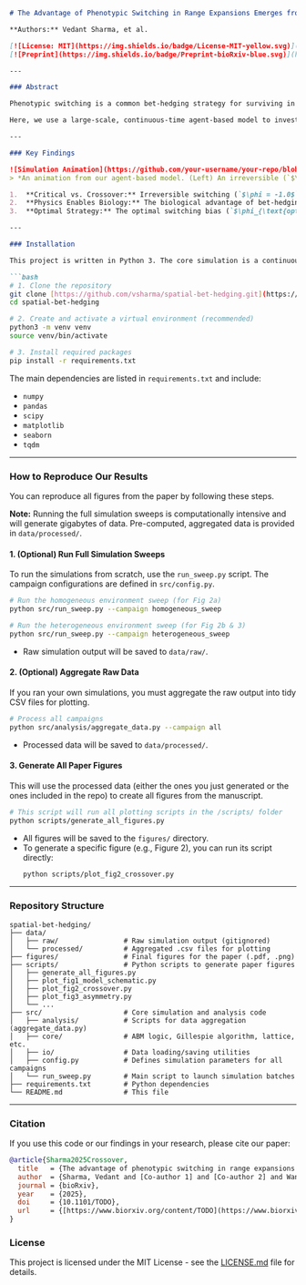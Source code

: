 ````markdown
# The Advantage of Phenotypic Switching in Range Expansions Emerges from a Crossover, Not a Critical Transition

**Authors:** Vedant Sharma, et al.

[![License: MIT](https://img.shields.io/badge/License-MIT-yellow.svg)](https://opensource.org/licenses/MIT)
[![Preprint](https://img.shields.io/badge/Preprint-bioRxiv-blue.svg)](https://www.biorxiv.org/) This repository contains the full source code for the large-scale agent-based model (ABM) and analysis scripts used in our manuscript. This work investigates the interplay between the physical nature of phase transitions and the biological fitness of spatial bet-hedging strategies.

---

### Abstract

Phenotypic switching is a common bet-hedging strategy for surviving in fluctuating environments. While well-understood in well-mixed systems, in spatially structured populations undergoing range expansions, the physics of domain formation and local extinction introduce new dynamics. Previous work has shown that *irreversible* switching ($\phi = -1.0$) leads to a critical phase transition belonging to the Directed Percolation (DP) universality class. But what happens if the switch is *reversible*?

Here, we use a large-scale, continuous-time agent-based model to investigate the interplay between switching reversibility, phase transition physics, and biological fitness. We demonstrate that introducing even slight reversibility ($\phi > -1.0$) fundamentally alters the system, changing the sharp, critical phase transition into a smooth crossover. We then show that this physical shift is the key to the biological advantage: the ability to recover from local extinctions in the crossover regime allows reversible strategies to achieve a significant fitness advantage in heterogeneous environments—an advantage that is completely absent in the critical, irreversible case. Finally, we show how optimal switching strategies (both rate, $k_{\text{total}}$, and bias, $\phi$) are fine-tuned by the statistical structure of the environment. Our work establishes that the biological benefit of spatial bet-hedging is an emergent property of the crossover physics, not a critical one.

---

### Key Findings

![Simulation Animation](https://github.com/your-username/your-repo/blob/main/figures/simulation_comparison.gif)
> *An animation from our agent-based model. (Left) An irreversible (`$\phi = -1.0$`) strategy suffers local extinctions (gray patches) that can never be recovered. (Right) A reversible (`$\phi = 0.0$`) strategy allows mutant (blue) sectors to be regenerated from the wild-type (gray) population, enabling long-term persistence and fitness.*

1.  **Critical vs. Crossover:** Irreversible switching (`$\phi = -1.0$`) creates an absorbing state, leading to a sharp, critical phase transition. Reversible switching (`$\phi > -1.0$`) removes this absorbing state, resulting in a smooth crossover.
2.  **Physics Enables Biology:** The biological advantage of bet-hedging (i.e., a fitness gain in fluctuating environments) is *only* present in the crossover regime. The critical system (`$\phi = -1.0$`) provides no fitness benefit, as locally extinct sectors are lost forever.
3.  **Optimal Strategy:** The optimal switching bias (`$\phi_{\text{opt}}$`) is tuned to the environmental statistics, demonstrating a new layer of evolutionary adaptation.

---

### Installation

This project is written in Python 3. The core simulation is a continuous-time, event-driven model based on a Gillespie algorithm, and the analysis scripts use the standard scientific Python stack.

```bash
# 1. Clone the repository
git clone [https://github.com/vsharma/spatial-bet-hedging.git](https://github.com/vsharma/spatial-bet-hedging.git)  # <-- TODO: Update with actual repo URL
cd spatial-bet-hedging

# 2. Create and activate a virtual environment (recommended)
python3 -m venv venv
source venv/bin/activate

# 3. Install required packages
pip install -r requirements.txt
````

The main dependencies are listed in `requirements.txt` and include:

  * `numpy`
  * `pandas`
  * `scipy`
  * `matplotlib`
  * `seaborn`
  * `tqdm`

-----

### How to Reproduce Our Results

You can reproduce all figures from the paper by following these steps.

**Note:** Running the full simulation sweeps is computationally intensive and will generate gigabytes of data. Pre-computed, aggregated data is provided in `data/processed/`.

#### 1\. (Optional) Run Full Simulation Sweeps

To run the simulations from scratch, use the `run_sweep.py` script. The campaign configurations are defined in `src/config.py`.

```bash
# Run the homogeneous environment sweep (for Fig 2a)
python src/run_sweep.py --campaign homogeneous_sweep

# Run the heterogeneous environment sweep (for Fig 2b & 3)
python src/run_sweep.py --campaign heterogeneous_sweep
```

  * Raw simulation output will be saved to `data/raw/`.

#### 2\. (Optional) Aggregate Raw Data

If you ran your own simulations, you must aggregate the raw output into tidy CSV files for plotting.

```bash
# Process all campaigns
python src/analysis/aggregate_data.py --campaign all
```

  * Processed data will be saved to `data/processed/`.

#### 3\. Generate All Paper Figures

This will use the processed data (either the ones you just generated or the ones included in the repo) to create all figures from the manuscript.

```bash
# This script will run all plotting scripts in the /scripts/ folder
python scripts/generate_all_figures.py
```

  * All figures will be saved to the `figures/` directory.
  * To generate a specific figure (e.g., Figure 2), you can run its script directly:
    ```bash
    python scripts/plot_fig2_crossover.py
    ```

-----

### Repository Structure

```
spatial-bet-hedging/
├── data/
│   ├── raw/                # Raw simulation output (gitignored)
│   └── processed/          # Aggregated .csv files for plotting
├── figures/                # Final figures for the paper (.pdf, .png)
├── scripts/                # Python scripts to generate paper figures
│   ├── generate_all_figures.py
│   ├── plot_fig1_model_schematic.py
│   ├── plot_fig2_crossover.py
│   ├── plot_fig3_asymmetry.py
│   └── ...
├── src/                    # Core simulation and analysis code
│   ├── analysis/           # Scripts for data aggregation (aggregate_data.py)
│   ├── core/               # ABM logic, Gillespie algorithm, lattice, etc.
│   ├── io/                 # Data loading/saving utilities
│   ├── config.py           # Defines simulation parameters for all campaigns
│   └── run_sweep.py        # Main script to launch simulation batches
├── requirements.txt        # Python dependencies
└── README.md               # This file
```

-----

### Citation

If you use this code or our findings in your research, please cite our paper:

```bibtex
@article{Sharma2025Crossover,
  title   = {The advantage of phenotypic switching in range expansions emerges from a crossover, not a critical transition},
  author  = {Sharma, Vedant and [Co-author 1] and [Co-author 2] and Wang, Hao},
  journal = {bioRxiv},
  year    = {2025},
  doi     = {10.1101/TODO},
  url     = {[https://www.biorxiv.org/content/TODO](https://www.biorxiv.org/content/TODO)}
}
```

### License

This project is licensed under the MIT License - see the [LICENSE.md](LICENSE.md) file for details.

```
```
